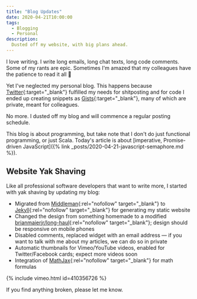 ```yaml
---
title: "Blog Updates"
date: 2020-04-21T10:00:00
tags:
  - Blogging
  - Personal
description:
  Dusted off my website, with big plans ahead.
---
```


<p class="intro withcap">
  I love writing. I write long emails, long chat texts, long code comments. Some of my rants are epic. Sometimes I'm amazed that my colleagues have the patience to read it all 🙂
</p>

Yet I've neglected my personal blog. This happens because [Twitter](https://twitter.com/alexelcu){:target="_blank"} fulfilled my needs for shitposting and for code I ended up creating snippets as [Gists](https://gist.github.com/alexandru){:target="_blank"}, many of which are private, meant for colleagues.

No more. I dusted off my blog and will commence a regular posting schedule.

<p class='info-bubble' markdown='1'>
  This blog is about programming, but take note that I don't do just functional programming, or just Scala. Today's article is about [imperative, Promise-driven JavaScript]({% link _posts/2020-04-21-javascript-semaphore.md %}).
</p>

## Website Yak Shaving

Like all professional software developers that want to write more, I started with yak shaving by updating my blog:

- Migrated from [Middleman](https://middlemanapp.com/){:rel="nofollow" target="_blank"} to [Jekyll](https://jekyllrb.com/){:rel="nofollow" target="_blank"} for generating my static website
- Changed the design from something homemade to a modified [brianmaierjr/long-haul](https://github.com/brianmaierjr/long-haul){:rel="nofollow" target="_blank"}; design should be responsive on mobile phones
- Disabled comments, replaced widget with an email address — if you want to talk with me about my articles, we can do so in private
- Automatic thumbnails for Vimeo/YouTube videos, enabled for Twitter/Facebook cards; expect more videos soon
- Integration of [MathJax](https://www.mathjax.org/){:rel="nofollow" target="_blank"} for math formulas

{% include vimeo.html id=410356726 %}

If you find anything broken, please let me know.
